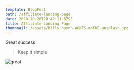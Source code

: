```yaml
---
template: BlogPost
path: /affiliate-landing-page
date: 2020-10-28T20:42:11.879Z
title: Affiliate Landing Page
thumbnail: /assets/billy-huynh-W8KTS-mhFUE-unsplash.jpg
---
```

Great success



> Keep it simple

![great](/assets/image-7.jpg "good")
